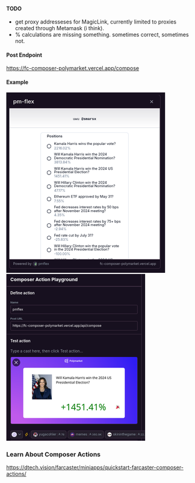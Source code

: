 #### TODO
- get proxy addresseses for MagicLink, currently limited to proxies created through Metamask (i think).
- % calculations are missing something. sometimes correct, sometimes not.

#### Post Endpoint
https://fc-composer-polymarket.vercel.app/compose

#### Example

![x](/docs/pmflex_list.png) \
![x](/docs/pmflex_embedded.png)

### Learn About Composer Actions
https://dtech.vision/farcaster/miniapps/quickstart-farcaster-composer-actions/